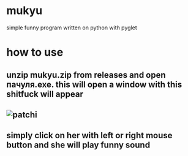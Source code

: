 # mukyu
simple funny program written on python with pyglet 
# how to use
## unzip mukyu.zip from releases and open пачуля.exe. this will open a window with this shitfuck will appear
## ![patchi](https://sun9-74.userapi.com/impg/BD1BMrrUcmKm6aQoEXQ0APT1gx80rvUQDJslhw/-8RDWXQGKoo.jpg?size=625x776&quality=96&sign=6d9f288d70643118cafea8c686fd910a&type=album)
## simply click on her with left or right mouse button and she will play funny sound
